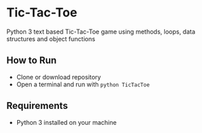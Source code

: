 # Tic-Tac-Toe
Python 3 text based Tic-Tac-Toe game using methods, loops, data structures and object functions

## How to Run
* Clone or download repository
* Open a terminal and run with `python TicTacToe`
## Requirements
* Python 3 installed on your machine
